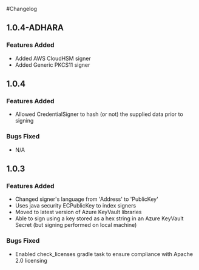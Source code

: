 #Changelog

## 1.0.4-ADHARA

### Features Added
- Added AWS CloudHSM signer
- Added Generic PKCS11 signer

## 1.0.4

### Features Added
- Allowed CredentialSigner to hash (or not) the supplied data prior to signing

### Bugs Fixed
- N/A

## 1.0.3

### Features Added
- Changed signer's language from 'Address' to 'PublicKey'
- Uses java security ECPublicKey to index signers
- Moved to latest version of Azure KeyVault libraries
- Able to sign using a key stored as a hex string in an Azure KeyVault Secret (but signing performed on local machine)

### Bugs Fixed
- Enabled check_licenses gradle task to ensure compliance with Apache 2.0 licensing
